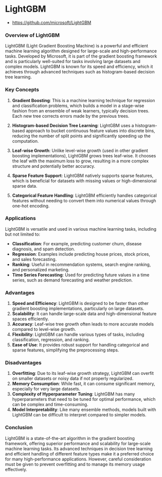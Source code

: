 # LightGBM

* https://github.com/microsoft/LightGBM


### Overview of LightGBM

LightGBM (Light Gradient Boosting Machine) is a powerful and efficient machine learning algorithm designed for large-scale and high-performance tasks. Developed by Microsoft, it is part of the gradient boosting framework and is particularly well-suited for tasks involving large datasets and complex models. LightGBM is known for its speed and efficiency, which it achieves through advanced techniques such as histogram-based decision tree learning.

### Key Concepts

1. **Gradient Boosting**: This is a machine learning technique for regression and classification problems, which builds a model in a stage-wise fashion from an ensemble of weak learners, typically decision trees. Each new tree corrects errors made by the previous trees.

2. **Histogram-based Decision Tree Learning**: LightGBM uses a histogram-based approach to bucket continuous feature values into discrete bins, reducing the number of split points and significantly speeding up the computation.

3. **Leaf-wise Growth**: Unlike level-wise growth (used in other gradient boosting implementations), LightGBM grows trees leaf-wise. It chooses the leaf with the maximum loss to grow, resulting in a more complex structure and potentially better accuracy.

4. **Sparse Feature Support**: LightGBM natively supports sparse features, which is beneficial for datasets with missing values or high-dimensional sparse data.

5. **Categorical Feature Handling**: LightGBM efficiently handles categorical features without needing to convert them into numerical values through one-hot encoding.

### Applications

LightGBM is versatile and used in various machine learning tasks, including but not limited to:

- **Classification**: For example, predicting customer churn, disease diagnosis, and spam detection.
- **Regression**: Examples include predicting house prices, stock prices, and sales forecasting.
- **Ranking**: Useful in recommendation systems, search engine ranking, and personalized marketing.
- **Time Series Forecasting**: Used for predicting future values in a time series, such as demand forecasting and weather prediction.

### Advantages

1. **Speed and Efficiency**: LightGBM is designed to be faster than other gradient boosting implementations, particularly on large datasets.
2. **Scalability**: It can handle large-scale data and high-dimensional feature spaces efficiently.
3. **Accuracy**: Leaf-wise tree growth often leads to more accurate models compared to level-wise growth.
4. **Flexibility**: LightGBM can handle various types of tasks, including classification, regression, and ranking.
5. **Ease of Use**: It provides robust support for handling categorical and sparse features, simplifying the preprocessing steps.

### Disadvantages

1. **Overfitting**: Due to its leaf-wise growth strategy, LightGBM can overfit on smaller datasets or noisy data if not properly regularized.
2. **Memory Consumption**: While fast, it can consume significant memory, especially for very large datasets.
3. **Complexity of Hyperparameter Tuning**: LightGBM has many hyperparameters that need to be tuned for optimal performance, which can be complex and time-consuming.
4. **Model Interpretability**: Like many ensemble methods, models built with LightGBM can be difficult to interpret compared to simpler models.

### Conclusion

LightGBM is a state-of-the-art algorithm in the gradient boosting framework, offering superior performance and scalability for large-scale machine learning tasks. Its advanced techniques in decision tree learning and efficient handling of different feature types make it a preferred choice for many high-performance applications. However, careful consideration must be given to prevent overfitting and to manage its memory usage effectively.